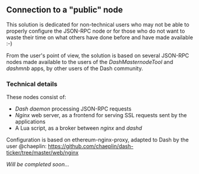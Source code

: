 ## Connection to a "public" node
This solution is dedicated for non-technical users who may not be able to properly configure the JSON-RPC node or for those who do not want to waste their time on what others have done before and have made available :-) 

From the user's point of view, the solution is based on several JSON-RPC nodes made available to the users of the _DashMasternodeTool_ and _dashmnb_ apps, by other users of the Dash community. 

### Technical details
These nodes consist of:
 * _Dash daemon_ processing JSON-RPC requests
 * _Nginx_ web server, as a frontend for serving SSL requests sent by the applications
 * A Lua script, as a broker between _nginx_ and _dashd_ 

Configuration is based on ethereum-nginx-proxy, adapted to Dash by the user @chaeplin: 
 https://github.com/chaeplin/dash-ticker/tree/master/web/nginx

_Will be completed soon..._
 